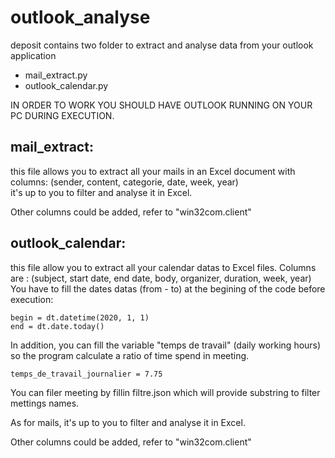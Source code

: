 # outlook_analyse
deposit contains two folder to extract and analyse data from your outlook application
 - mail_extract.py
 - outlook_calendar.py 
 
 IN ORDER TO WORK YOU SHOULD HAVE OUTLOOK RUNNING ON YOUR PC DURING EXECUTION.

## mail_extract:
this file allows you to extract all your mails in an Excel document with columns: (sender, content, categorie, date, week, year)     
it's up to you to filter and analyse it in Excel.     
     
Other columns could be added, refer to "win32com.client"     

## outlook_calendar:
this file allow you to extract all your calendar datas to Excel files. Columns are : (subject, start date, end date, body, organizer, duration, week, year)     
You have to fill the dates datas (from - to) at the begining of the code before execution:     
```
begin = dt.datetime(2020, 1, 1)
end = dt.date.today()
```
In addition, you can fill the variable "temps de travail" (daily working hours) so the program calculate a ratio of time spend in meeting.     
```
temps_de_travail_journalier = 7.75
```

You can filer meeting by fillin filtre.json which will provide substring to filter mettings names.     
     
As for mails, it's up to you to filter and analyse it in Excel.     
     
Other columns could be added, refer to "win32com.client"

